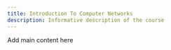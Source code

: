 ```yaml
---
title: Introduction To Computer Networks
description: Informative description of the course
---
```


Add main content here